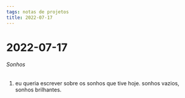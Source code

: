 ```yaml
---
tags: notas de projetos
title: 2022-07-17  
---
```


# 2022-07-17  

###### Sonhos

1. eu queria escrever sobre os sonhos que tive hoje. sonhos vazios, sonhos brilhantes.
